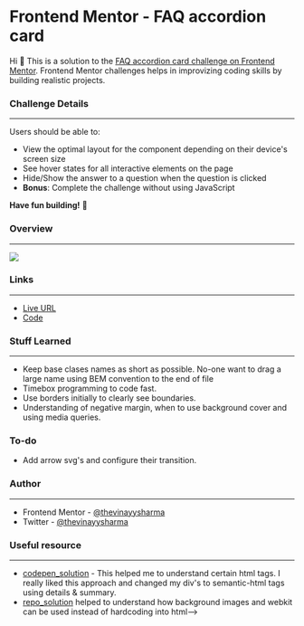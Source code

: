 # Frontend Mentor - FAQ accordion card

Hi 👋 This is a solution to the [FAQ accordion card challenge on Frontend Mentor](https://www.frontendmentor.io/challenges/faq-accordion-card-XlyjD0Oam). Frontend Mentor challenges helps in improvizing coding skills by building realistic projects.


### Challenge Details
<hr>

Users should be able to:
- View the optimal layout for the component depending on their device's screen size
- See hover states for all interactive elements on the page
- Hide/Show the answer to a question when the question is clicked
- **Bonus**: Complete the challenge without using JavaScript

**Have fun building!** 🚀

### Overview
<hr>
<img src="https://i.ibb.co/4WHWb0w/Frontend-Mentor-FAQ-Accordion-Card.png" />


### Links
<hr>

- [Live URL]()
- [Code](https://github.com/thevinayysharma/frontend_mentors/tree/faq-accordion-card)
 
### Stuff Learned
<hr>

- Keep base clases names as short as possible. No-one want to drag a large name using BEM convention to the end of file
- Timebox programming to code fast.
- Use borders initially to clearly see boundaries.
- Understanding of negative margin, when to use background cover and using media queries.


### To-do
- Add arrow svg's and configure their transition.

### Author
<hr>

- Frontend Mentor - [@thevinayysharma](https://www.frontendmentor.io/profile/thevinayysharma)
- Twitter - [@thevinayysharma](https://twitter.com/thevinayysharma)

### Useful resource
<hr>

- [codepen_solution](https://codepen.io/bobmatyas/pen/NWRWVeK?editors=1100) - This helped me to understand certain html tags. I really liked this approach and changed my div's to semantic-html tags using details & summary. 
- [repo_solution](https://github1s.com/catherineisonline/faq-accordion-card-frontendmentor/blob/HEAD/styles.css#L227) helped to understand how background images and webkit can be used instead of hardcoding into html-->
